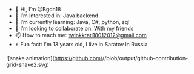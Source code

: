 - 👋 Hi, I’m @Bgdn18
- 👀 I’m interested in: Java backend
- 🌱 I’m currently learning: Java, C#, python, sql
- 💞️ I’m looking to collaborate on: With my friends
- 📫 How to reach me: twinkkrati18012012@gmail.com
- ⚡ Fun fact: I'm 13 years old, I live in Saratov in Russia
  
![snake animation](https://github.com/<seu user name>/<seu user name>/blob/output/github-contribution-grid-snake2.svg)

